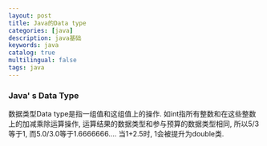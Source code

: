 ```yaml
---
layout: post
title: Java的Data type
categories: [java]
description: java基础
keywords: java
catalog: true
multilingual: false
tags: java
---
```


### Java' s Data Type
数据类型Data type是指一组值和这组值上的操作. 如int指所有整数和在这些整数上的加减乘除运算操作, 运算结果的数据类型和参与预算的数据类型相同, 所以5/3等于1, 而5.0/3.0等于1.6666666.... 当1+2.5时, 1会被提升为double类.